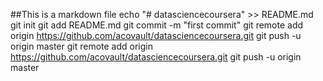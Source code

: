 ##This is a markdown file
echo "# datasciencecoursera" >> README.md
git init
git add README.md
git commit -m "first commit"
git remote add origin https://github.com/acovault/datasciencecoursera.git
git push -u origin master
git remote add origin https://github.com/acovault/datasciencecoursera.git
git push -u origin master

